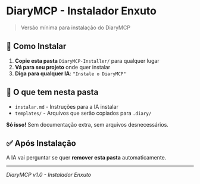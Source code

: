 # DiaryMCP - Instalador Enxuto

> Versão mínima para instalação do DiaryMCP

## 🚀 Como Instalar

1. **Copie esta pasta** `DiaryMCP-Installer/` para qualquer lugar
2. **Vá para seu projeto** onde quer instalar
3. **Diga para qualquer IA**: `"Instale o DiaryMCP"`

## 📁 O que tem nesta pasta

- `instalar.md` - Instruções para a IA instalar
- `templates/` - Arquivos que serão copiados para `.diary/`

**Só isso!** Sem documentação extra, sem arquivos desnecessários.

## ✅ Após Instalação

A IA vai perguntar se quer **remover esta pasta** automaticamente.

---

*DiaryMCP v1.0 - Instalador Enxuto*